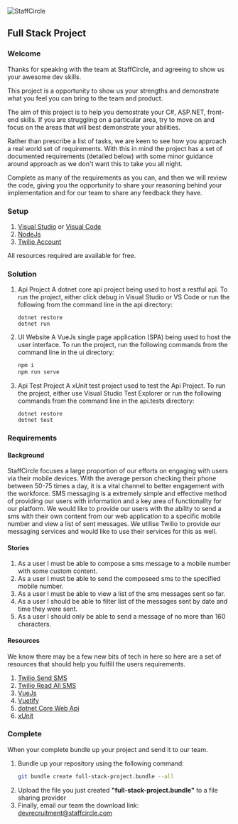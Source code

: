 ![StaffCircle](https://www.staffcircle.com/wp-content/uploads/2018/01/logo.png "StaffCircle")

## Full Stack Project

### Welcome
Thanks for speaking with the team at StaffCircle, and agreeing to show us your awesome dev skills.

This project is a opportunity to show us your strengths and demonstrate what you feel you can bring to the team and product. 

The aim of this project is to help you demostrate your C\#, ASP.NET, front-end skills. If you are struggling on a particular area, try to move on and focus on the areas that will best demonstrate your abilities.

Rather than prescribe a list of tasks, we are keen to see how you approach a real world set of requirements. With this in mind the project has a set of documented requirements (detailed below) with some minor guidance around approach as we don't want this to take you all night.

Complete as many of the requirements as you can, and then we will review the code, giving you the opportunity to share your reasoning behind your implementation and for our team to share any feedback they have.

### Setup
1. [Visual Studio](https://visualstudio.microsoft.com/thank-you-downloading-visual-studio/?sku=Community&rel=15) or [Visual Code](https://code.visualstudio.com/docs?dv=win&wt.mc_id=DX_841432&sku=codewin)
2. [NodeJs](https://nodejs.org/en/)
3. [Twilio Account](https://www.twilio.com/try-twilio)

All resources required are available for free.

### Solution
1. Api Project
A dotnet core api project being used to host a restful api. To run the project, either click debug in Visual Studio or VS Code or run the following from the command line in the api directory: 
    ```
	dotnet restore
	dotnet run
	```
2. UI Website
A VueJs single page application (SPA) being used to host the user interface. To run the project, run the following commands from the command line in the ui directory:
    ```bash
	npm i
	npm run serve
	```
3. Api Test Project
A xUnit test project used to test the Api Project. To run the project, either use Visual Studio Test Explorer or run the following commands from the command line in the api.tests directory:
    ```
	dotnet restore
	dotnet test
	```
### Requirements
#### Background
StaffCircle focuses a large proportion of our efforts on engaging with users via their mobile devices. 
With the average person checking their phone between 50-75 times a day, it is a vital channel to better engagement with the workforce. 
SMS messaging is a extremely simple and effective method of providing our users with information and a key area of functionality for our platform.
We would like to provide our users with the ability to send a sms with their own content from our web application to a specific mobile number and view a list of sent messages.
We utilise Twilio to provide our messaging services and would like to use their services for this as well.

#### Stories
1. As a user I must be able to compose a sms message to a mobile number with some custom content.
2. As a user I must be able to send the composeed sms to the specified mobile number.
3. As a user I must be able to view a list of the sms messages sent so far.
4. As a user I should be able to filter list of the messages sent by date and time they were sent.
5. As a user I should only be able to send a message of no more than 160 characters.

#### Resources
We know there may be a few new bits of tech in here so here are a set of resources that should help you fulfill the users requirements.
1. [Twilio Send SMS](https://www.twilio.com/docs/sms/send-messages)
2. [Twilio Read All SMS](https://www.twilio.com/docs/sms/api/message#read-multiple-message-resources)
3. [VueJs](https://vuejs.org/)
4. [Vuetify](https://vuetifyjs.com/)
5. [dotnet Core Web Api](https://docs.microsoft.com/en-us/aspnet/core/tutorials/first-web-api?view=aspnetcore-2.1)
6. [xUnit](https://docs.microsoft.com/en-us/aspnet/core/mvc/controllers/testing?view=aspnetcore-2.1)
        
### Complete
When your complete bundle up your project and send it to our team.
1. Bundle up your repository using the following command:
    ```bash
    git bundle create full-stack-project.bundle --all
    ```
2. Upload the file you just created **"full-stack-project.bundle"** to a file sharing provider
3. Finally, email our team the download link: devrecruitment@staffcircle.com
 
